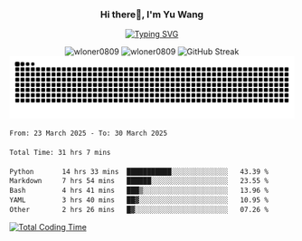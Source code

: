 <h3 align="center">Hi there👋, I'm Yu Wang</h1>

<p align="center"><a href="https://git.io/typing-svg"><img src="https://readme-typing-svg.demolab.com?font=Alex+Brush&size=18&pause=1000&color=716A50&background=6F66FF00&center=true&vCenter=true&width=435&lines=To+love+oneself+is+the+beginning+of+a+lifelong+romance.+%E2%80%94+Oscar+Wilde" alt="Typing SVG" /></a></p>


<p align="center">
 <img src="https://github-readme-stats.vercel.app/api/top-langs?username=wloner0809&show_icons=true&locale=en&layout=compact" alt="wloner0809" height=120 />
 <img src="https://github-readme-stats.vercel.app/api?username=wloner0809&show_icons=true&locale=en" alt="wloner0809" height=120 />
 <img src="https://github-readme-streak-stats.herokuapp.com?user=wloner0809&theme=microsoft" alt="GitHub Streak" height=120 />
 <img src="https://github.com/Wloner0809/Wloner0809/blob/output/github-contribution-grid-snake.svg">
</p>
 
<!--START_SECTION:waka-->

```txt
From: 23 March 2025 - To: 30 March 2025

Total Time: 31 hrs 7 mins

Python       14 hrs 33 mins  ███████████░░░░░░░░░░░░░░   43.39 %
Markdown     7 hrs 54 mins   ██████░░░░░░░░░░░░░░░░░░░   23.55 %
Bash         4 hrs 41 mins   ███▒░░░░░░░░░░░░░░░░░░░░░   13.96 %
YAML         3 hrs 40 mins   ██▓░░░░░░░░░░░░░░░░░░░░░░   10.95 %
Other        2 hrs 26 mins   █▓░░░░░░░░░░░░░░░░░░░░░░░   07.26 %
```

<!--END_SECTION:waka-->

[![Total Coding Time](https://wakatime.com/badge/user/3b010e91-e8bb-445f-9eac-c8ab5bc30cb6.svg)](https://wakatime.com/@3b010e91-e8bb-445f-9eac-c8ab5bc30cb6)

